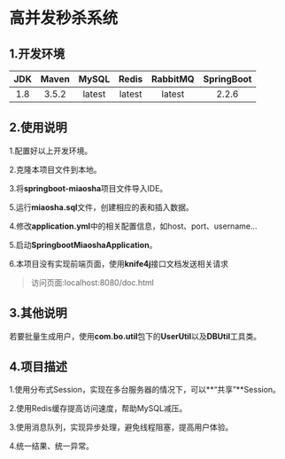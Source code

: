 # 高并发秒杀系统

## 1.开发环境

| JDK  | Maven | MySQL  | Redis  | RabbitMQ | SpringBoot |
| :--: | :---: | :----: | :----: | :------: | :--------: |
| 1.8  | 3.5.2 | latest | latest |  latest  |   2.2.6    |

## 2.使用说明

1.配置好以上开发环境。

2.克隆本项目文件到本地。

3.将**springboot-miaosha**项目文件导入IDE。

5.运行**miaosha.sql**文件，创建相应的表和插入数据。

4.修改**application.yml**中的相关配置信息，如host、port、username...

5.启动**SpringbootMiaoshaApplication**。

6.本项目没有实现前端页面，使用**knife4j**接口文档发送相关请求

> 访问页面:localhost:8080/doc.html



## 3.其他说明

若要批量生成用户，使用**com.bo.util**包下的**UserUtil**以及**DBUtil**工具类。



## 4.项目描述

1.使用分布式Session，实现在多台服务器的情况下，可以**“共享”**Session。

2.使用Redis缓存提高访问速度，帮助MySQL减压。

3.使用消息队列，实现异步处理，避免线程阻塞，提高用户体验。

4.统一结果、统一异常。





